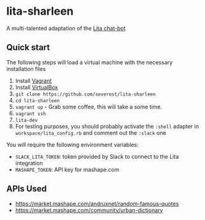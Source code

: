 # lita-sharleen

A multi-talented adaptation of the [Lita chat-bot](https://www.lita.io/)

## Quick start

The following steps will load a virtual machine with the necessary installation files

1. Install [Vagrant](https://www.vagrantup.com/)
1. Install [VirtualBox](https://www.virtualbox.org/)
1. `git clone https://github.com/severest/lita-sharleen`
1. `cd lita-sharleen`
1. `vagrant up` - Grab some coffee, this will take a some time.
1. `vagrant ssh`
1. `lita-dev`
1. For testing purposes, you should probably activate the `:shell` adapter in `workspace/lita_config.rb` and comment out the `:slack` one

You will require the following environment variables:

* `SLACK_LITA_TOKEN`: token provided by Slack to connect to the Lita integration
* `MASHAPE_TOKEN`: API key for mashape.com


## APIs Used

* https://market.mashape.com/andruxnet/random-famous-quotes
* https://market.mashape.com/community/urban-dictionary
